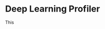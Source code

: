 # Deep Learning Profiler

This  
<!--stackedit_data:
eyJoaXN0b3J5IjpbMTA5NzM3MjU5OCwtMTQyODQyNzIwMiwyNT
Y0OTIyOTQsMTg0OTE4NDUyNF19
-->